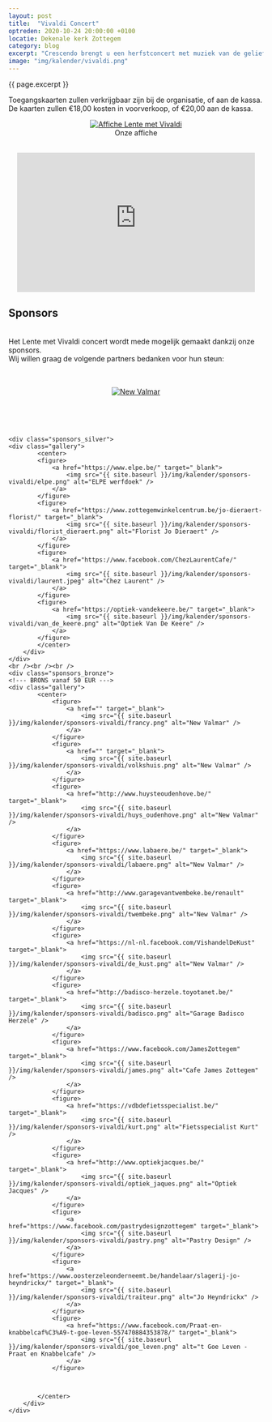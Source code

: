 ```yaml
---
layout: post
title:  "Vivaldi Concert"
optreden: 2020-10-24 20:00:00 +0100
locatie: Dekenale kerk Zottegem 
category: blog
excerpt: "Crescendo brengt u een herfstconcert met muziek van de geliefde componist Vivaldi. We zingen het Credo, Magnificat, en Gloria. Het concert wordt geleid door Marleen Bijl."
image: "img/kalender/vivaldi.png"
---
```


{{ page.excerpt }}

Toegangskaarten zullen verkrijgbaar zijn bij de organisatie, of aan de kassa.
De kaarten zullen €18,00 kosten in voorverkoop, of €20,00 aan de kassa.

<div class="gallery">
<center>
<figure>
  <a href="{{ page.image | absolute_url }}" data-lity>
    <img src="{{ page.image | absolute_url }}" alt="Affiche Lente met Vivaldi" />
  </a>
  <figcaption>Onze affiche</figcaption>
</figure>
</center>
</div>

<br />
<center>
<iframe width="470" height="275" src="https://www.youtube-nocookie.com/embed/wXx_1pZV8tE" frameborder="0" allow="accelerometer; autoplay; encrypted-media; gyroscope; picture-in-picture" allowfullscreen></iframe>
</center>

## Sponsors

<div class="sponsors">
<br />
Het Lente met Vivaldi concert wordt mede mogelijk gemaakt dankzij onze sponsors.<br />
Wij willen graag de volgende partners bedanken voor hun steun:
<br /><br />
  <br />
  <!--- GOLD vanaf 175 EUR --->
    <div class="sponsors_gold">
        <div class="gallery">
            <center>
            <figure>
                <a href="https://www.nuby.be" target="_blank">
                    <img src="{{ site.baseurl }}/img/kalender/sponsors-vivaldi/new_valmar.png" alt="New Valmar" />
                </a>
            </figure>
            </center>
        </div>
    </div>

<br /><br /><br />
  <!--- SILVER vanaf 100 EUR --->

    <div class="sponsors_silver">
    <div class="gallery">
            <center>
            <figure>
                <a href="https://www.elpe.be/" target="_blank">
                    <img src="{{ site.baseurl }}/img/kalender/sponsors-vivaldi/elpe.png" alt="ELPE werfdoek" />
                </a>
            </figure>
            <figure>
                <a href="https://www.zottegemwinkelcentrum.be/jo-dieraert-florist/" target="_blank">
                    <img src="{{ site.baseurl }}/img/kalender/sponsors-vivaldi/florist_dieraert.png" alt="Florist Jo Dieraert" />
                </a>
            </figure>
            <figure>
                <a href="https://www.facebook.com/ChezLaurentCafe/" target="_blank">
                    <img src="{{ site.baseurl }}/img/kalender/sponsors-vivaldi/laurent.jpeg" alt="Chez Laurent" />
                </a>
            </figure>
            <figure>
                <a href="https://optiek-vandekeere.be/" target="_blank">
                    <img src="{{ site.baseurl }}/img/kalender/sponsors-vivaldi/van_de_keere.png" alt="Optiek Van De Keere" />
                </a>
            </figure>
            </center>
        </div>
    </div>
    <br /><br /><br />
    <div class="sponsors_bronze">
    <!--- BRONS vanaf 50 EUR --->
    <div class="gallery">
            <center>
                <figure>
                    <a href="" target="_blank">
                        <img src="{{ site.baseurl }}/img/kalender/sponsors-vivaldi/francy.png" alt="New Valmar" />
                    </a>
                </figure>
                <figure>
                    <a href="" target="_blank">
                        <img src="{{ site.baseurl }}/img/kalender/sponsors-vivaldi/volkshuis.png" alt="New Valmar" />
                    </a>
                </figure>
                <figure>
                    <a href="http://www.huysteoudenhove.be/" target="_blank">
                        <img src="{{ site.baseurl }}/img/kalender/sponsors-vivaldi/huys_oudenhove.png" alt="New Valmar" />
                    </a>
                </figure>
                <figure>
                    <a href="https://www.labaere.be/" target="_blank">
                        <img src="{{ site.baseurl }}/img/kalender/sponsors-vivaldi/labaere.png" alt="New Valmar" />
                    </a>
                </figure>
                <figure>
                    <a href="http://www.garagevantwembeke.be/renault" target="_blank">
                        <img src="{{ site.baseurl }}/img/kalender/sponsors-vivaldi/twembeke.png" alt="New Valmar" />
                    </a>
                </figure>
                <figure>
                    <a href="https://nl-nl.facebook.com/VishandelDeKust" target="_blank">
                        <img src="{{ site.baseurl }}/img/kalender/sponsors-vivaldi/de_kust.png" alt="New Valmar" />
                    </a>
                </figure>
                <figure>
                    <a href="http://badisco-herzele.toyotanet.be/" target="_blank">
                        <img src="{{ site.baseurl }}/img/kalender/sponsors-vivaldi/badisco.png" alt="Garage Badisco Herzele" />
                    </a>
                </figure>
                <figure>
                    <a href="https://www.facebook.com/JamesZottegem" target="_blank">
                        <img src="{{ site.baseurl }}/img/kalender/sponsors-vivaldi/james.png" alt="Cafe James Zottegem" />
                    </a>
                </figure>
                <figure>
                    <a href="https://vdbdefietsspecialist.be/" target="_blank">
                        <img src="{{ site.baseurl }}/img/kalender/sponsors-vivaldi/kurt.png" alt="Fietsspecialist Kurt" />
                    </a>
                </figure>
                <figure>
                    <a href="http://www.optiekjacques.be/" target="_blank">
                        <img src="{{ site.baseurl }}/img/kalender/sponsors-vivaldi/optiek_jaques.png" alt="Optiek Jacques" />
                    </a>
                </figure>
                <figure>
                    <a href="https://www.facebook.com/pastrydesignzottegem" target="_blank">
                        <img src="{{ site.baseurl }}/img/kalender/sponsors-vivaldi/pastry.png" alt="Pastry Design" />
                    </a>
                </figure>
                <figure>
                    <a href="https://www.oosterzeleonderneemt.be/handelaar/slagerij-jo-heyndrickx/" target="_blank">
                        <img src="{{ site.baseurl }}/img/kalender/sponsors-vivaldi/traiteur.png" alt="Jo Heyndrickx" />
                    </a>
                </figure>
                <figure>
                    <a href="https://www.facebook.com/Praat-en-knabbelcaf%C3%A9-t-goe-leven-557470884353878/" target="_blank">
                        <img src="{{ site.baseurl }}/img/kalender/sponsors-vivaldi/goe_leven.png" alt="t Goe Leven - Praat en Knabbelcafe" />
                    </a>
                </figure>

            
            
            </center>
        </div>
    </div>

</div>